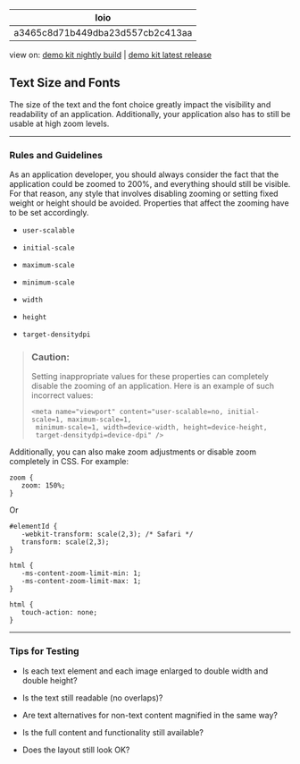 <!-- loioa3465c8d71b449dba23d557cb2c413aa -->

| loio |
| -----|
| a3465c8d71b449dba23d557cb2c413aa |

<div id="loio">

view on: [demo kit nightly build](https://openui5nightly.hana.ondemand.com/#/topic/a3465c8d71b449dba23d557cb2c413aa) | [demo kit latest release](https://openui5.hana.ondemand.com/#/topic/a3465c8d71b449dba23d557cb2c413aa)</div>

## Text Size and Fonts

The size of the text and the font choice greatly impact the visibility and readability of an application. Additionally, your application also has to still be usable at high zoom levels.

***

### Rules and Guidelines

As an application developer, you should always consider the fact that the application could be zoomed to 200%, and everything should still be visible. For that reason, any style that involves disabling zooming or setting fixed weight or height should be avoided. Properties that affect the zooming have to be set accordingly.

-   `user-scalable`

-   `initial-scale`

-   `maximum-scale`

-   `minimum-scale`

-   `width`

-   `height`

-   `target-densitydpi`


> ### Caution:  
> Setting inappropriate values for these properties can completely disable the zooming of an application. Here is an example of such incorrect values:
> 
> ```
> <meta name="viewport" content="user-scalable=no, initial-scale=1, maximum-scale=1,
>  minimum-scale=1, width=device-width, height=device-height,
>  target-densitydpi=device-dpi" />
> ```

Additionally, you can also make zoom adjustments or disable zoom completely in CSS. For example:

```
zoom {
   zoom: 150%;
}
```

Or

```
#elementId {
   -webkit-transform: scale(2,3); /* Safari */
   transform: scale(2,3);
}

html {
   -ms-content-zoom-limit-min: 1;
   -ms-content-zoom-limit-max: 1;
}

html {
   touch-action: none;
}

```

***

### Tips for Testing

-   Is each text element and each image enlarged to double width and double height?

-   Is the text still readable \(no overlaps\)?

-   Are text alternatives for non-text content magnified in the same way?

-   Is the full content and functionality still available?

-   Does the layout still look OK?


